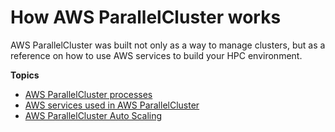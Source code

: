 # How AWS ParallelCluster works<a name="functional"></a>

AWS ParallelCluster was built not only as a way to manage clusters, but as a reference on how to use AWS services to build your HPC environment\.

**Topics**
+ [AWS ParallelCluster processes](processes.md)
+ [AWS services used in AWS ParallelCluster](aws-services.md)
+ [AWS ParallelCluster Auto Scaling](autoscaling.md)